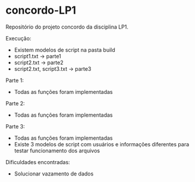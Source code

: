 # concordo-LP1
Repositório do projeto concordo da disciplina LP1.

Execução:
- Existem modelos de script na pasta build
- script1.txt -> parte1
- script2.txt -> parte2
- script2.txt, script3.txt -> parte3

Parte 1:
- Todas as funções foram implementadas

Parte 2:
- Todas as funções foram implementadas

Parte 3:
- Todas as funções foram implementadas
- Existe 3 modelos de script com usuários e informações diferentes para testar funcionamento dos arquivos

Dificuldades encontradas:
- Solucionar vazamento de dados